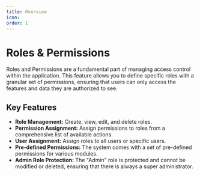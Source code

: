 ```yaml
---
title: Overview
icon:
order: 1
---
```


# Roles & Permissions

Roles and Permissions are a fundamental part of managing access control within the application. This feature allows you to define specific roles with a granular set of permissions, ensuring that users can only access the features and data they are authorized to see.

## Key Features

-   **Role Management:** Create, view, edit, and delete roles.
-   **Permission Assignment:** Assign permissions to roles from a comprehensive list of available actions.
-   **User Assignment:** Assign roles to all users or specific users.
-   **Pre-defined Permissions:** The system comes with a set of pre-defined permissions for various modules.
-   **Admin Role Protection:** The "Admin" role is protected and cannot be modified or deleted, ensuring that there is always a super administrator.
